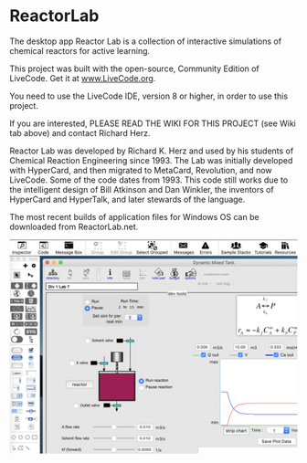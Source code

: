 # ReactorLab
The desktop app Reactor Lab is a collection of interactive simulations of chemical reactors for active learning.

This project was built with the open-source, Community Edition of LiveCode. Get it at www.LiveCode.org.

You need to use the LiveCode IDE, version 8 or higher, in order to use this project.

If you are interested, PLEASE READ THE WIKI FOR THIS PROJECT (see Wiki tab above) and contact Richard Herz.

Reactor Lab was developed by Richard K. Herz and used by his students of Chemical Reaction Engineering since 1993. The Lab was initially developed with HyperCard, and then migrated to MetaCard, Revolution, and now LiveCode. Some of the code dates from 1993. This code still works due to the intelligent design of Bill Atkinson and Dan Winkler, the inventors of HyperCard and HyperTalk, and later stewards of the language.

The most recent builds of application files for Windows OS can be downloaded from ReactorLab.net.

![RL wiki image 05](https://github.com/RichardHerz/ReactorLab/blob/master/web_pages/graphics/wiki_05.png)

